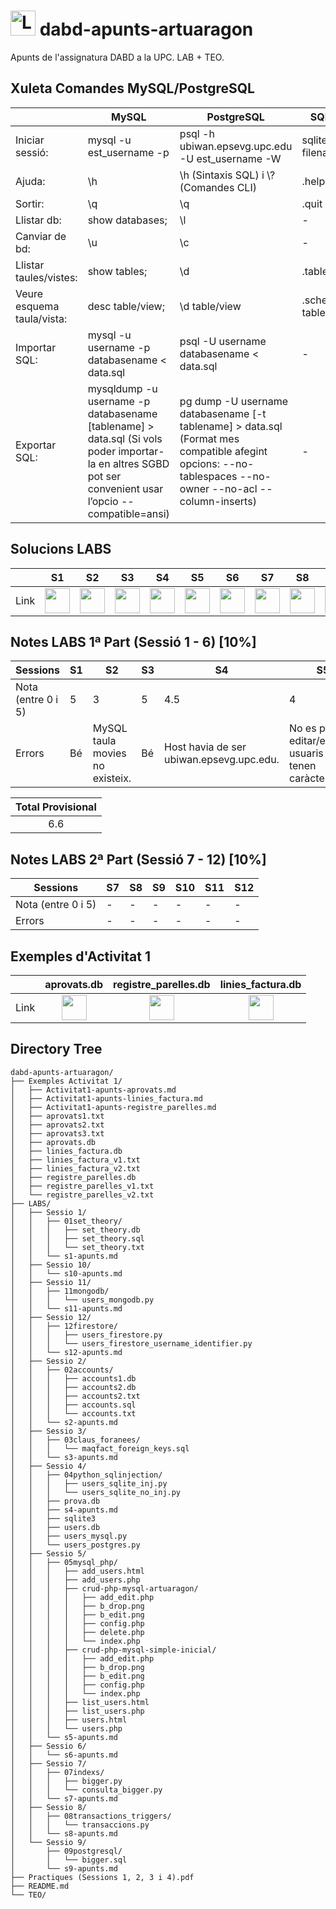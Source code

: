 # <img src="https://github.com/artHub-j/dabd-apunts-artuaragon/assets/92806890/bd0f85c2-26ab-488e-98e3-cce94a095788" alt="Logo_UPC svg" width="40" height="40"> dabd-apunts-artuaragon
Apunts de l'assignatura DABD a la UPC. LAB + TEO.

## Xuleta Comandes MySQL/PostgreSQL

|   |MySQL|PostgreSQL|SQLite3|
|---|-----|---------|---|
|Iniciar sessió: |mysql -u est_username -p | psql -h ubiwan.epsevg.upc.edu -U est_username -W   | sqlite3 filename.db  |
|Ajuda: |\h| \h (Sintaxis SQL) i \\? (Comandes CLI)                                             | .help|
|Sortir: |\q|\q                                                                                 | .quit / .exit  |
|Llistar db: |show databases;| \l                                                               |  -  |
|Canviar de bd: |\u| \c                                                                         |  - |
|Llistar taules/vistes: |show tables;|\d                                                        | .tables |
|Veure esquema taula/vista: |desc table/view;|\d table/view                                     | .schema tablename |
|Importar SQL: |mysql -u username -p databasename < data.sql| psql -U username databasename < data.sql| - |
|Exportar SQL: |mysqldump -u username -p databasename [tablename] > data.sql (Si vols poder importar-la en altres SGBD pot ser convenient usar l’opcio --compatible=ansi)| pg dump -U username databasename [-t tablename] > data.sql (Format mes compatible afegint opcions: --no-tablespaces --no-owner --no-acl --column-inserts)| - |

## Solucions LABS

|    |S1|S2|S3|S4|S5|S6|S7|S8|S9|S10|S11|S12|
|----|--|--|--|--|--|--|--|--|--|--|--|--|
|Link|[<img src="https://github.com/artHub-j/dabd-apunts-artuaragon/assets/92806890/771e2532-56fb-4ee6-ae5c-5795eb752acd" width="40" height="40">](https://github.com/artHub-j/dabd-apunts-artuaragon/blob/main/LABS/Sessio%201/s1-apunts.md)|[<img src="https://github.com/artHub-j/dabd-apunts-artuaragon/assets/92806890/771e2532-56fb-4ee6-ae5c-5795eb752acd" width="40" height="40">](https://github.com/artHub-j/dabd-apunts-artuaragon/blob/main/LABS/Sessio%202/s2-apunts.md)|[<img src="https://github.com/artHub-j/dabd-apunts-artuaragon/assets/92806890/771e2532-56fb-4ee6-ae5c-5795eb752acd" width="40" height="40">](https://github.com/artHub-j/dabd-apunts-artuaragon/blob/main/LABS/Sessio%203/s3-apunts.md)|[<img src="https://github.com/artHub-j/dabd-apunts-artuaragon/assets/92806890/771e2532-56fb-4ee6-ae5c-5795eb752acd" width="40" height="40">](https://github.com/artHub-j/dabd-apunts-artuaragon/blob/main/LABS/Sessio%204/s4-apunts.md)|[<img src="https://github.com/artHub-j/dabd-apunts-artuaragon/assets/92806890/771e2532-56fb-4ee6-ae5c-5795eb752acd" width="40" height="40">](https://github.com/artHub-j/dabd-apunts-artuaragon/blob/main/LABS/Sessio%205/s5-apunts.md)|[<img src="https://github.com/artHub-j/dabd-apunts-artuaragon/assets/92806890/771e2532-56fb-4ee6-ae5c-5795eb752acd" width="40" height="40">](https://github.com/artHub-j/dabd-apunts-artuaragon/blob/main/LABS/Sessio%206/s6-apunts.md)|[<img src="https://github.com/artHub-j/dabd-apunts-artuaragon/assets/92806890/771e2532-56fb-4ee6-ae5c-5795eb752acd" width="40" height="40">](https://github.com/artHub-j/dabd-apunts-artuaragon/blob/main/LABS/Sessio%207/s7-apunts.md)|[<img src="https://github.com/artHub-j/dabd-apunts-artuaragon/assets/92806890/771e2532-56fb-4ee6-ae5c-5795eb752acd" width="40" height="40">](https://github.com/artHub-j/dabd-apunts-artuaragon/blob/main/LABS/Sessio%208/s8-apunts.md)|[<img src="https://github.com/artHub-j/dabd-apunts-artuaragon/assets/92806890/771e2532-56fb-4ee6-ae5c-5795eb752acd" width="40" height="40">](https://github.com/artHub-j/dabd-apunts-artuaragon/blob/main/LABS/Sessio%209/s9-apunts.md)|[<img src="https://github.com/artHub-j/dabd-apunts-artuaragon/assets/92806890/771e2532-56fb-4ee6-ae5c-5795eb752acd" width="40" height="40">](https://github.com/artHub-j/dabd-apunts-artuaragon/blob/main/LABS/Sessio%2010/s10-apunts.md)|[<img src="https://github.com/artHub-j/dabd-apunts-artuaragon/assets/92806890/771e2532-56fb-4ee6-ae5c-5795eb752acd" width="40" height="40">](https://github.com/artHub-j/dabd-apunts-artuaragon/blob/main/LABS/Sessio%2011/s11-apunts.md)|[<img src="https://github.com/artHub-j/dabd-apunts-artuaragon/assets/92806890/771e2532-56fb-4ee6-ae5c-5795eb752acd" width="40" height="40">](https://github.com/artHub-j/dabd-apunts-artuaragon/blob/main/LABS/Sessio%2012/s12-apunts.md)|

## Notes LABS 1ª Part (Sessió 1 - 6) [10%]

| Sessions           |S1| S2                               | S3 | S4 | S5 | S6 |
|--------------------|--|----------------------------------|----|----|----|----|
| Nota (entre 0 i 5) |5 |3                                | 5  | 4.5  | 4  | -  |
| Errors             |Bé|MySQL taula movies no existeix.  | Bé | Host havia de ser ubiwan.epsevg.upc.edu. | No es poden editar/eliminar usuaris que tenen caràcter ".   | -  |

|Total Provisional|
|:---:|
|6.6|

## Notes LABS 2ª Part (Sessió 7 - 12) [10%]

| Sessions           |S7|S8|S9|S10|S11|S12|
|--------------------|--|--|--|---|---|---|
| Nota (entre 0 i 5) |- |- |- | - | - | - |
| Errors             |- |- |- | - | - | - |

## Exemples d'Activitat 1

|    |aprovats.db|registre_parelles.db|linies_factura.db|
|----|:---------:|:------------------:|:---------------:|
|Link|[<img src="https://github.com/artHub-j/dabd-apunts-artuaragon/assets/92806890/771e2532-56fb-4ee6-ae5c-5795eb752acd" width="40" height="40">](https://github.com/artHub-j/dabd-apunts-artuaragon/blob/main/Exemples%20Activitat%201/Activitat1-apunts-aprovats.md)|[<img src="https://github.com/artHub-j/dabd-apunts-artuaragon/assets/92806890/771e2532-56fb-4ee6-ae5c-5795eb752acd" width="40" height="40">](https://github.com/artHub-j/dabd-apunts-artuaragon/blob/main/Exemples%20Activitat%201/Activitat1-apunts-registre_parelles.md)|[<img src="https://github.com/artHub-j/dabd-apunts-artuaragon/assets/92806890/771e2532-56fb-4ee6-ae5c-5795eb752acd" width="40" height="40">](https://github.com/artHub-j/dabd-apunts-artuaragon/blob/main/Exemples%20Activitat%201/Activitat1-apunts-linies_factura.md)|

## Directory Tree

```
dabd-apunts-artuaragon/
├── Exemples Activitat 1/
│   ├── Activitat1-apunts-aprovats.md
│   ├── Activitat1-apunts-linies_factura.md
│   ├── Activitat1-apunts-registre_parelles.md
│   ├── aprovats1.txt
│   ├── aprovats2.txt
│   ├── aprovats3.txt
│   ├── aprovats.db
│   ├── linies_factura.db
│   ├── linies_factura_v1.txt
│   ├── linies_factura_v2.txt
│   ├── registre_parelles.db
│   ├── registre_parelles_v1.txt
│   └── registre_parelles_v2.txt
├── LABS/
│   ├── Sessio 1/
│   │   ├── 01set_theory/
│   │   │   ├── set_theory.db
│   │   │   ├── set_theory.sql
│   │   │   └── set_theory.txt
│   │   └── s1-apunts.md
│   ├── Sessio 10/
│   │   └── s10-apunts.md
│   ├── Sessio 11/
│   │   ├── 11mongodb/
│   │   │   └── users_mongodb.py
│   │   └── s11-apunts.md
│   ├── Sessio 12/
│   │   ├── 12firestore/
│   │   │   ├── users_firestore.py
│   │   │   └── users_firestore_username_identifier.py
│   │   └── s12-apunts.md
│   ├── Sessio 2/
│   │   ├── 02accounts/
│   │   │   ├── accounts1.db
│   │   │   ├── accounts2.db
│   │   │   ├── accounts2.txt
│   │   │   ├── accounts.sql
│   │   │   └── accounts.txt
│   │   └── s2-apunts.md
│   ├── Sessio 3/
│   │   ├── 03claus_foranees/
│   │   │   └── maqfact_foreign_keys.sql
│   │   └── s3-apunts.md
│   ├── Sessio 4/
│   │   ├── 04python_sqlinjection/
│   │   │   ├── users_sqlite_inj.py
│   │   │   └── users_sqlite_no_inj.py
│   │   ├── prova.db
│   │   ├── s4-apunts.md
│   │   ├── sqlite3
│   │   ├── users.db
│   │   ├── users_mysql.py
│   │   └── users_postgres.py
│   ├── Sessio 5/
│   │   ├── 05mysql_php/
│   │   │   ├── add_users.html
│   │   │   ├── add_users.php
│   │   │   ├── crud-php-mysql-artuaragon/
│   │   │   │   ├── add_edit.php
│   │   │   │   ├── b_drop.png
│   │   │   │   ├── b_edit.png
│   │   │   │   ├── config.php
│   │   │   │   ├── delete.php
│   │   │   │   └── index.php
│   │   │   ├── crud-php-mysql-simple-inicial/
│   │   │   │   ├── add_edit.php
│   │   │   │   ├── b_drop.png
│   │   │   │   ├── b_edit.png
│   │   │   │   ├── config.php
│   │   │   │   └── index.php
│   │   │   ├── list_users.html
│   │   │   ├── list_users.php
│   │   │   ├── users.html
│   │   │   └── users.php
│   │   └── s5-apunts.md
│   ├── Sessio 6/
│   │   └── s6-apunts.md
│   ├── Sessio 7/
│   │   ├── 07indexs/
│   │   │   ├── bigger.py
│   │   │   └── consulta_bigger.py
│   │   └── s7-apunts.md
│   ├── Sessio 8/
│   │   ├── 08transactions_triggers/
│   │   │   └── transaccions.py
│   │   └── s8-apunts.md
│   └── Sessio 9/
│       ├── 09postgresql/
│       │   └── bigger.sql
│       └── s9-apunts.md
├── Practiques (Sessions 1, 2, 3 i 4).pdf
├── README.md
└── TEO/

```

